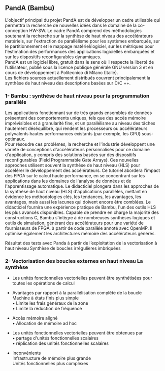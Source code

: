 ## PandA (Bambu)

L'objectif principal du projet PandA est de développer un cadre utilisable qui permettra la recherche
de nouvelles idées dans le domaine de la co-conception HW-SW.
Le cadre PandA comprend des méthodologies soutenant la recherche sur la synthèse de haut niveau
des accélérateurs matériels, sur l'extraction de parallélisme pour les systèmes embarqués, sur le
partitionnement et le mappage matériel/logiciel, sur les métriques pour l'estimation des
performances des applications logicielles embarquées et sur les dispositifs reconfigurables
dynamiques.  
PandA est un logiciel libre, gratuit dans le sens où il respecte la liberté de l’utilisateur, publié sous la
licence publique générale GNU version 3 et en cours de développement à Politecnico di Milano
(Italie).  
Les fichiers sources actuellement distribués couvrent principalement la synthèse de haut niveau des
descriptions basées sur C/C ++. 

### 1- Bambu : synthèse de haut niveau pour la programmation parallèle

Les applications fonctionnant sur de très grands ensembles de données présentent des comportements uniques, tels que des accès mémoire imprévisibles et à granularité fine, et un parallélisme au niveau des tâches hautement déséquilibré, qui rendent les processeurs ou
accélérateurs polyvalents hautes performances existants (par exemple, les GPU) sous-optimaux.  
Pour résoudre ces problèmes, la recherche et l'industrie développent une variété de conceptions d'accélérateurs personnalisés pour ce domaine d'application, y compris des solutions basées sur des dispositifs reconfigurables (Field Programmable Gate Arrays). Ces nouvelles approches utilisent souvent la synthèse de haut niveau (HLS) pour accélérer le développement des accélérateurs. Ce tutoriel abordera l'impact des FPGA sur le calcul haute performance, en se concentrant sur les
applications dans les domaines de l'analyse de données et de l'apprentissage automatique. Le didacticiel plongera dans les approches de la synthèse de haut niveau (HLS) d'applications parallèles, mettant en évidence les méthodologies clés, les tendances, les avantages, les avantages, mais aussi les lacunes qui doivent encore être comblées. Le didacticiel fournira une expérience pratique de Bambu, l'un des outils HLS les plus avancés disponibles. Capable de prendre en charge
la majorité des constructions C, Bambu s'intègre à de nombreuses synthèses logiques et outils de simulation, générant des accélérateurs pour une variété de fournisseurs de FPGA, à partir de code
parallèle annoté avec OpenMP. Il optimise également les architectures mémoire des accélérateurs générés.

Résultat des tests avec Panda à partir de l’exploitation de la vectorisation à haut niveau Synthèse de boucles irrégulières imbriquées

### 2- Vectorisation des boucles externes en haut niveau La synthèse

- Les unités fonctionnelles vectorielles peuvent être synthétisées pour toutes les opérations de calcul  
- Avantages par rapport à la parallélisation complète de la boucle Machine à états finis plus simple  
    • Limite les frais généraux de la zone  
    • Limite la réduction de fréquence  

- Accès mémoire aligné  
    • Allocation de mémoire ad hoc  

- Les unités fonctionnelles vectorielles peuvent être obtenues par  
    • partage d'unités fonctionnelles scalaires  
    • réplication des unités fonctionnelles scalaires  

- Inconvénients  
Infrastructure de mémoire plus grande  
Unités fonctionnelles plus complexes  

